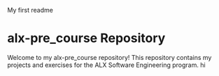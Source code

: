 My first readme
# alx-pre_course Repository
Welcome to my alx-pre_course repository! This repository contains my projects and exercises for the ALX Software Engineering program.
hi

